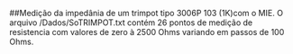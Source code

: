##Medição da impedânia de um trimpot tipo 3006P 103 (1K)com o MIE.
O arquivo /Dados/SoTRIMPOT.txt contém 26 pontos de medição de
resistencia com valores de zero à 2500 Ohms variando em passos de 100 Ohms.
